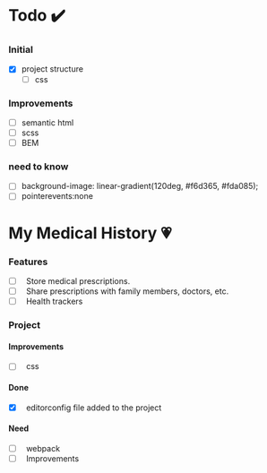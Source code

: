# Todo ✔️

### Initial

- [x] project structure
    - [ ] css

### Improvements

- [ ] semantic html
- [ ] scss
- [ ] BEM

### need to know

- [ ] background-image: linear-gradient(120deg, #f6d365, #fda085);
- [ ] pointerevents:none

# My Medical History 💗

### Features

-   [ ] &nbsp; Store medical prescriptions.
-   [ ] &nbsp; Share prescriptions with family members, doctors, etc.
-   [ ] &nbsp; Health trackers

### Project

#### Improvements

-   [ ] &nbsp; css

#### Done

-   [x] &nbsp; editorconfig file added to the project

#### Need

-   [ ] &nbsp; webpack
-   [ ] &nbsp; Improvements
